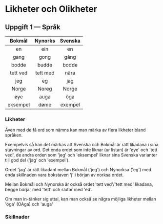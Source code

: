 # Likheter och Olikheter

## Uppgift 1 — Språk

| **Bokmål** | **Nynorks** | **Svenska** |
| :-: | :-: | :-: |
| en | ein | en |
| gang | gong | gång |
| bodde | budde | bodde |
| tett ved | tett med | nära |
| jeg | eg | jag |
| Norge | Noreg | Norge |
| øye | auga | öga |
| eksempel | døme | exempel |

### Likheter

Även med de få ord som nämns kan man märka av flera likheter bland språken.

Еxempelvis så kan det märkas att Svenska och Bokmål är rätt likadana i sina stavningar av ord. Det enda ordet som inte liknar (ur listan) är 'øye' och 'tett ved', de andra orden som 'jeg' och 'eksempel' liknar sina Svenska varianter till god del ('jag' och 'exempel').

Ordet 'jag' är rätt likadant mellan Bokmål ('jeg') och Nynorksa ('eg') med enda skillnaden vara bokstaven 'j' i början av norksa ordet.

Mellan Bokmål och Nynorska är också ordet 'tett ved'/'tett med' likadana, begge börjar med 'tett' och slutar med 'ed'.

Om man in-tänker sig uttal, kan man också se några möjliga likheter mellan 'öga' (OAga) och 'auga'

### Skillnader